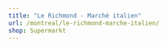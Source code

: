 ```yaml
---
title: "Le Richmond - Marché italien"
url: /montreal/le-richmond-marche-italien/
shop: Supermarkt
---
```

